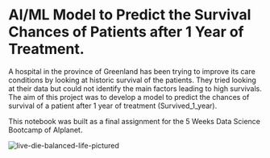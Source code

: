 # AI/ML Model to Predict the Survival Chances of Patients after 1 Year of Treatment.

A hospital in the province of Greenland has been trying to improve its care conditions by looking at historic survival of the patients. They tried looking at their data but could not identify the main factors leading to high survivals.   
The aim of this project was to develop a model to predict the chances of survival of a patient after 1 year of treatment (Survived_1_year).

This notebook was built as a final assignment for the 5 Weeks Data Science Bootcamp of AIplanet.

![live-die-balanced-life-pictured](https://user-images.githubusercontent.com/106438902/218196062-7418b179-89f0-4e35-9bef-241295369152.jpg)
